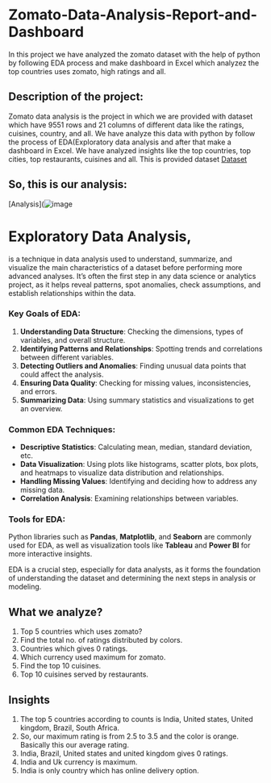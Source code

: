 # Zomato-Data-Analysis-Report-and-Dashboard
In this project we have analyzed the zomato dataset with the help of python by following EDA process and make dashboard in Excel which analyzez the top countries uses zomato, high ratings and all.

## Description of the project:
Zomato data analysis is the project in which we are provided with dataset which have 9551 rows and 21 columns of different data like the ratings, cuisines, country, and all. We have analyze this data with python by follow the process of EDA(Exploratory data analysis and after that make a dashboard in Excel. We have analyzed insights like the top countries, top cities, top restaurants, cuisines and all. 
This is provided dataset [Dataset](https://view.officeapps.live.com/op/view.aspx?src=https%3A%2F%2Fraw.githubusercontent.com%2FHarveen-kaur254%2FZomato-Data-Analysis-Report-and-Dashboard%2Frefs%2Fheads%2Fmain%2Fexcel%2520zomato%2520dashboard.xlsx&wdOrigin=BROWSELINK)

## So, this is our analysis:
[Analysis](![image](https://github.com/user-attachments/assets/92b345c6-3ed4-46b2-87e4-a76f2d1d6a09)

# **Exploratory Data Analysis**, 
is a technique in data analysis used to understand, summarize, and visualize the main characteristics of a dataset before performing more advanced analyses. It’s often the first step in any data science or analytics project, as it helps reveal patterns, spot anomalies, check assumptions, and establish relationships within the data.

### Key Goals of EDA:
1. **Understanding Data Structure**: Checking the dimensions, types of variables, and overall structure.
2. **Identifying Patterns and Relationships**: Spotting trends and correlations between different variables.
3. **Detecting Outliers and Anomalies**: Finding unusual data points that could affect the analysis.
4. **Ensuring Data Quality**: Checking for missing values, inconsistencies, and errors.
5. **Summarizing Data**: Using summary statistics and visualizations to get an overview.

### Common EDA Techniques:
- **Descriptive Statistics**: Calculating mean, median, standard deviation, etc.
- **Data Visualization**: Using plots like histograms, scatter plots, box plots, and heatmaps to visualize data distribution and relationships.
- **Handling Missing Values**: Identifying and deciding how to address any missing data.
- **Correlation Analysis**: Examining relationships between variables.

### Tools for EDA:
Python libraries such as **Pandas**, **Matplotlib**, and **Seaborn** are commonly used for EDA, as well as visualization tools like **Tableau** and **Power BI** for more interactive insights.

EDA is a crucial step, especially for data analysts, as it forms the foundation of understanding the dataset and determining the next steps in analysis or modeling.

## What we analyze?
1. Top 5 countries which uses zomato?
2. Find the total no. of ratings distributed by colors.
3. Countries which gives 0 ratings.
4. Which currency used maximum for zomato.
5. Find the top 10 cuisines.
6. Top 10 cuisines served by restaurants.

## Insights
1. The top 5 countries according to counts is India, United states, United kingdom, Brazil, South Africa.
2. So, our maximum rating is from 2.5 to 3.5 and the color is orange. Basically this our average rating.
3. India, Brazil, United states and united kingdom gives 0 ratings.
4. India and Uk currency is maximum.
5. India is only country which has online delivery option.
